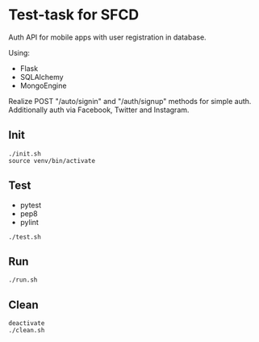 # Test-task for SFCD

Auth API for mobile apps with user registration in database.

Using:
* Flask
* SQLAlchemy
* MongoEngine

Realize POST "/auto/signin" and "/auth/signup" methods for simple auth.
Additionally auth via Facebook, Twitter and Instagram.

## Init
```
./init.sh
source venv/bin/activate
```

## Test
* pytest
* pep8
* pylint
```
./test.sh
```

## Run
```
./run.sh
```

## Clean
```
deactivate
./clean.sh
```
